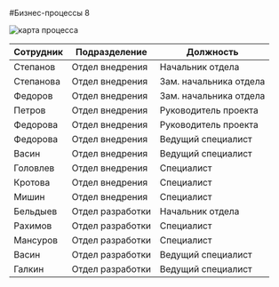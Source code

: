#Бизнес-процессы 8

![карта процесса](https://github.com/SpaceHead1C/Spec/blob/master/doc/src/4.8-map.png)

Сотрудник | Подразделение | Должность
--------- | ------------- | ---------
Степанов | Отдел внедрения | Начальник отдела
Степанова | Отдел внедрения | Зам. начальника отдела
Федоров | Отдел внедрения | Зам. начальника отдела
Петров | Отдел внедрения | Руководитель проекта
Федорова | Отдел внедрения | Руководитель проекта
Федорова | Отдел внедрения | Ведущий специалист
Васин | Отдел внедрения | Ведущий специалист
Головлев | Отдел внедрения | Специалист
Кротова | Отдел внедрения | Специалист
Мишин | Отдел внедрения | Специалист
Бельдыев | Отдел разработки | Начальник отдела
Рахимов | Отдел разработки | Специалист
Мансуров | Отдел разработки | Специалист
Васин | Отдел разработки | Ведущий специалист
Галкин | Отдел разработки | Ведущий специалист
